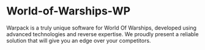 # World-of-Warships-WP
Warpack is a truly unique software for World Of Warships, developed using advanced technologies and reverse expertise. We proudly present a reliable solution that will give you an edge over your competitors.
